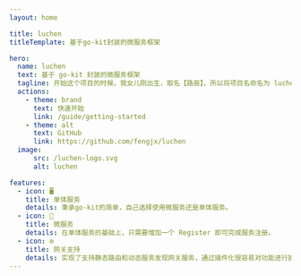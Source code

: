 ```yaml
---
layout: home

title: luchen
titleTemplate: 基于go-kit封装的微服务框架

hero:
  name: luchen
  text: 基于 go-kit 封装的微服务框架
  tagline: 开始这个项目的时候，我女儿刚出生，取名【路辰】，所以将项目名命名为 luchen。
  actions:
    - theme: brand
      text: 快速开始
      link: /guide/getting-started
    - theme: alt
      text: GitHub
      link: https://github.com/fengjx/luchen
  image:
      src: /luchen-logo.svg
      alt: luchen

features:
  - icon: 🖥
    title: 单体服务
    details: 秉承go-kit的简单，自己选择使用微服务还是单体服务。
  - icon: 🚀
    title: 微服务
    details: 在单体服务的基础上，只需要增加一个 Register 即可完成服务注册。
  - icon: ⚙
    title: 网关支持
    details: 实现了支持静态路由和动态服务发现网关服务，通过插件化很容易对功能进行扩展。
---
```

<style>
:root {
  --vp-home-hero-name-color: transparent;
  --vp-home-hero-name-background: -webkit-linear-gradient(120deg, #bd34fe 30%, #41d1ff);

  --vp-home-hero-image-background-image: linear-gradient(-45deg, #bd34fe 50%, #47caff 50%);
  --vp-home-hero-image-filter: blur(44px);
}

@media (min-width: 640px) {
  :root {
    --vp-home-hero-image-filter: blur(56px);
  }
}

@media (min-width: 960px) {
  :root {
    --vp-home-hero-image-filter: blur(68px);
  }
}
</style>
